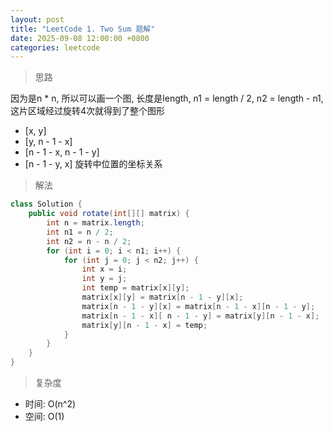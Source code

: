 ```yaml
---
layout: post
title: "LeetCode 1. Two Sum 题解"
date: 2025-09-08 12:00:00 +0800
categories: leetcode
---
```


> 思路

因为是n * n, 所以可以画一个图, 长度是length, n1 = length / 2, n2 = length - n1, 这片区域经过旋转4次就得到了整个图形
- [x, y]
- [y, n - 1 - x]
- [n - 1 - x, n - 1 - y]
- [n - 1 - y, x]
旋转中位置的坐标关系


> 解法

```java
class Solution {
    public void rotate(int[][] matrix) {
        int n = matrix.length;
        int n1 = n / 2;
        int n2 = n - n / 2;
        for (int i = 0; i < n1; i++) {
            for (int j = 0; j < n2; j++) {
                int x = i;
                int y = j;
                int temp = matrix[x][y];
                matrix[x][y] = matrix[n - 1 - y][x];
                matrix[n - 1 - y][x] = matrix[n - 1 - x][n - 1 - y];
                matrix[n - 1 - x][ n - 1 - y] = matrix[y][n - 1 - x];
                matrix[y][n - 1 - x] = temp;
            }
        }
    }
}
```

> 复杂度

- 时间: O(n^2)
- 空间: O(1)

